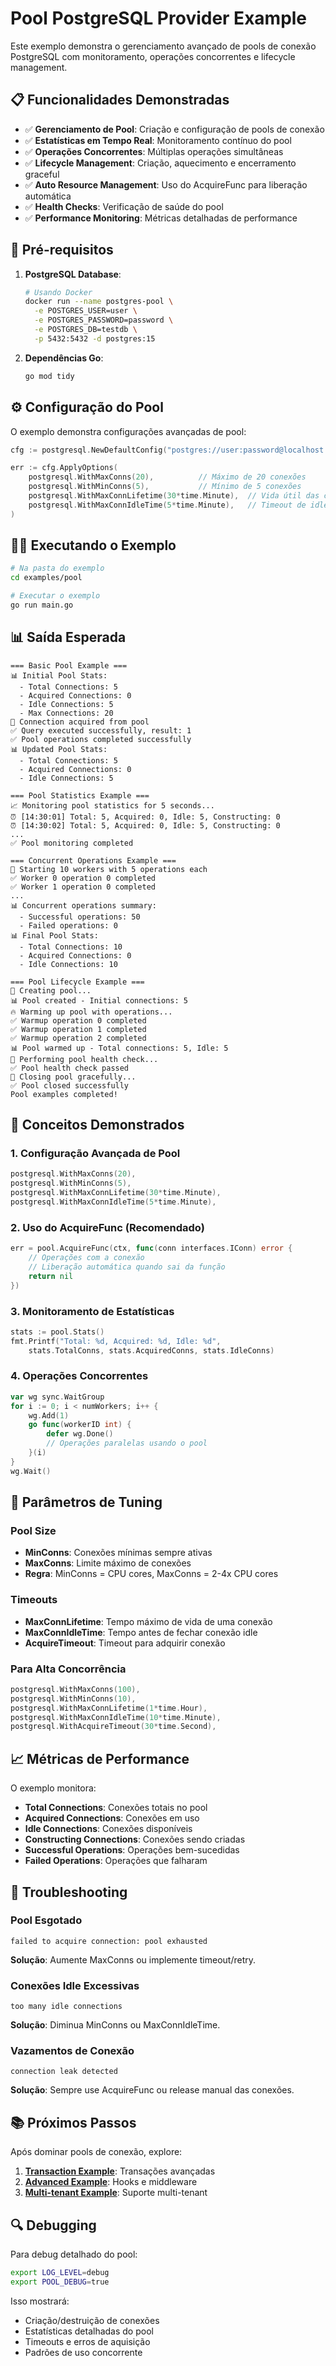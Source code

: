 # Pool PostgreSQL Provider Example

Este exemplo demonstra o gerenciamento avançado de pools de conexão PostgreSQL com monitoramento, operações concorrentes e lifecycle management.

## 📋 Funcionalidades Demonstradas

- ✅ **Gerenciamento de Pool**: Criação e configuração de pools de conexão
- ✅ **Estatísticas em Tempo Real**: Monitoramento contínuo do pool
- ✅ **Operações Concorrentes**: Múltiplas operações simultâneas
- ✅ **Lifecycle Management**: Criação, aquecimento e encerramento graceful
- ✅ **Auto Resource Management**: Uso do AcquireFunc para liberação automática
- ✅ **Health Checks**: Verificação de saúde do pool
- ✅ **Performance Monitoring**: Métricas detalhadas de performance

## 🚀 Pré-requisitos

1. **PostgreSQL Database**:
   ```bash
   # Usando Docker
   docker run --name postgres-pool \
     -e POSTGRES_USER=user \
     -e POSTGRES_PASSWORD=password \
     -e POSTGRES_DB=testdb \
     -p 5432:5432 -d postgres:15
   ```

2. **Dependências Go**:
   ```bash
   go mod tidy
   ```

## ⚙️ Configuração do Pool

O exemplo demonstra configurações avançadas de pool:

```go
cfg := postgresql.NewDefaultConfig("postgres://user:password@localhost:5432/testdb")

err := cfg.ApplyOptions(
    postgresql.WithMaxConns(20),          // Máximo de 20 conexões
    postgresql.WithMinConns(5),           // Mínimo de 5 conexões
    postgresql.WithMaxConnLifetime(30*time.Minute),  // Vida útil das conexões
    postgresql.WithMaxConnIdleTime(5*time.Minute),   // Timeout de idle
)
```

## 🏃‍♂️ Executando o Exemplo

```bash
# Na pasta do exemplo
cd examples/pool

# Executar o exemplo
go run main.go
```

## 📊 Saída Esperada

```
=== Basic Pool Example ===
📊 Initial Pool Stats:
  - Total Connections: 5
  - Acquired Connections: 0
  - Idle Connections: 5
  - Max Connections: 20
🔌 Connection acquired from pool
✅ Query executed successfully, result: 1
✅ Pool operations completed successfully
📊 Updated Pool Stats:
  - Total Connections: 5
  - Acquired Connections: 0
  - Idle Connections: 5

=== Pool Statistics Example ===
📈 Monitoring pool statistics for 5 seconds...
⏰ [14:30:01] Total: 5, Acquired: 0, Idle: 5, Constructing: 0
⏰ [14:30:02] Total: 5, Acquired: 0, Idle: 5, Constructing: 0
...
✅ Pool monitoring completed

=== Concurrent Operations Example ===
🚀 Starting 10 workers with 5 operations each
✅ Worker 0 operation 0 completed
✅ Worker 1 operation 0 completed
...
📊 Concurrent operations summary:
  - Successful operations: 50
  - Failed operations: 0
📊 Final Pool Stats:
  - Total Connections: 10
  - Acquired Connections: 0
  - Idle Connections: 10

=== Pool Lifecycle Example ===
🔄 Creating pool...
📊 Pool created - Initial connections: 5
🔥 Warming up pool with operations...
✅ Warmup operation 0 completed
✅ Warmup operation 1 completed
✅ Warmup operation 2 completed
📊 Pool warmed up - Total connections: 5, Idle: 5
🏥 Performing pool health check...
✅ Pool health check passed
🔄 Closing pool gracefully...
✅ Pool closed successfully
Pool examples completed!
```

## 📝 Conceitos Demonstrados

### 1. Configuração Avançada de Pool
```go
postgresql.WithMaxConns(20),
postgresql.WithMinConns(5),
postgresql.WithMaxConnLifetime(30*time.Minute),
postgresql.WithMaxConnIdleTime(5*time.Minute),
```

### 2. Uso do AcquireFunc (Recomendado)
```go
err = pool.AcquireFunc(ctx, func(conn interfaces.IConn) error {
    // Operações com a conexão
    // Liberação automática quando sai da função
    return nil
})
```

### 3. Monitoramento de Estatísticas
```go
stats := pool.Stats()
fmt.Printf("Total: %d, Acquired: %d, Idle: %d", 
    stats.TotalConns, stats.AcquiredConns, stats.IdleConns)
```

### 4. Operações Concorrentes
```go
var wg sync.WaitGroup
for i := 0; i < numWorkers; i++ {
    wg.Add(1)
    go func(workerID int) {
        defer wg.Done()
        // Operações paralelas usando o pool
    }(i)
}
wg.Wait()
```

## 🔧 Parâmetros de Tuning

### Pool Size
- **MinConns**: Conexões mínimas sempre ativas
- **MaxConns**: Limite máximo de conexões
- **Regra**: MinConns = CPU cores, MaxConns = 2-4x CPU cores

### Timeouts
- **MaxConnLifetime**: Tempo máximo de vida de uma conexão
- **MaxConnIdleTime**: Tempo antes de fechar conexão idle
- **AcquireTimeout**: Timeout para adquirir conexão

### Para Alta Concorrência
```go
postgresql.WithMaxConns(100),
postgresql.WithMinConns(10),
postgresql.WithMaxConnLifetime(1*time.Hour),
postgresql.WithMaxConnIdleTime(10*time.Minute),
postgresql.WithAcquireTimeout(30*time.Second),
```

## 📈 Métricas de Performance

O exemplo monitora:
- **Total Connections**: Conexões totais no pool
- **Acquired Connections**: Conexões em uso
- **Idle Connections**: Conexões disponíveis
- **Constructing Connections**: Conexões sendo criadas
- **Successful Operations**: Operações bem-sucedidas
- **Failed Operations**: Operações que falharam

## 🐛 Troubleshooting

### Pool Esgotado
```
failed to acquire connection: pool exhausted
```
**Solução**: Aumente MaxConns ou implemente timeout/retry.

### Conexões Idle Excessivas
```
too many idle connections
```
**Solução**: Diminua MinConns ou MaxConnIdleTime.

### Vazamentos de Conexão
```
connection leak detected
```
**Solução**: Sempre use AcquireFunc ou release manual das conexões.

## 📚 Próximos Passos

Após dominar pools de conexão, explore:

1. **[Transaction Example](../transaction/)**: Transações avançadas
2. **[Advanced Example](../advanced/)**: Hooks e middleware
3. **[Multi-tenant Example](../multitenant/)**: Suporte multi-tenant

## 🔍 Debugging

Para debug detalhado do pool:
```bash
export LOG_LEVEL=debug
export POOL_DEBUG=true
```

Isso mostrará:
- Criação/destruição de conexões
- Estatísticas detalhadas do pool
- Timeouts e erros de aquisição
- Padrões de uso concorrente

